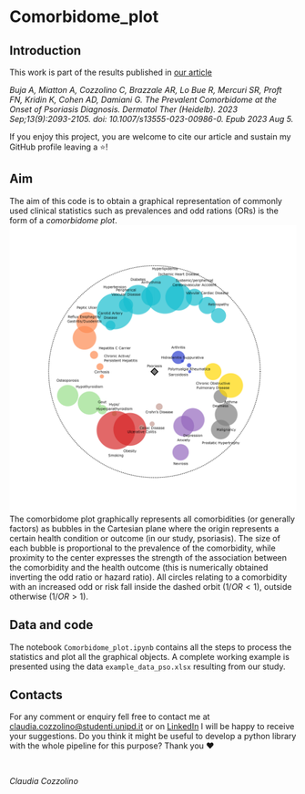 # Comorbidome_plot

## Introduction
This work is part of the results published in [our article](https://link.springer.com/article/10.1007/s13555-023-00986-0)

<i>Buja A, Miatton A, Cozzolino C, Brazzale AR, Lo Bue R, Mercuri SR, Proft FN, Kridin K, Cohen AD, Damiani G. The Prevalent Comorbidome at the Onset of Psoriasis Diagnosis. Dermatol Ther (Heidelb). 2023 Sep;13(9):2093-2105. doi: 10.1007/s13555-023-00986-0. Epub 2023 Aug 5.</i>

If you enjoy this project, you are welcome to cite our article and sustain my GitHub profile leaving a ⭐!


## Aim

The aim of this code is to obtain a graphical representation of commonly used clinical statistics such as prevalences and odd rations (ORs) is the form of a <i> comorbidome plot</i>.
![](https://github.com/coclab/Comorbidome_plot/blob/main/comorbidome_plot.png)
The comorbidome plot graphically represents all comorbidities (or generally factors) as bubbles in the Cartesian plane where the origin represents a certain health condition or outcome (in our study, psoriasis). The size of each bubble is proportional to the prevalence of the comorbidity, while proximity to the center expresses the strength of the association between the comorbidity and the health outcome (this is numerically obtained inverting the odd ratio or hazard ratio). All circles relating to a comorbidity with an increased odd or risk fall inside the dashed orbit ($1/OR < 1$), outside otherwise ($1/OR > 1$).

## Data and code
The notebook ```Comorbidome_plot.ipynb``` contains all the steps to process the statistics and plot all the graphical objects. A complete working example is presented using the data ```example_data_pso.xlsx``` resulting from our study.

## Contacts
For any comment or enquiry fell free to contact me at claudia.cozzolino@studenti.unipd.it or on [LinkedIn](https://www.linkedin.com/in/claudia-cozzolino-7b11661b8/)
I will be happy to receive your suggestions. Do you think it might be useful to develop a python library with the whole pipeline for this purpose?
Thank you ❤️

<br>

<i>Claudia Cozzolino </i>

